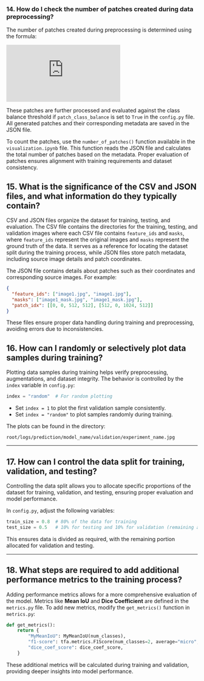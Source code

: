 ### 14. How do I check the number of patches created during data preprocessing?

The number of patches created during preprocessing is determined using the formula:

![Equation](https://latex.codecogs.com/png.latex?%5Ctext%7Bnumber_of_patches%7D%20%3D%20%5Cleft%5Clceil%20%5Cfrac%7B%5Ctext%7Bheight%7D%20-%20%5Ctext%7Bpatch_size%7D%7D%7B%5Ctext%7Bstride%7D%7D%20%2B%201%20%5Cright%5Clceil%20%5Ctimes%20%5Cleft%5Clceil%20%5Cfrac%7B%5Ctext%7Bwidth%7D%20-%20%5Ctext%7Bpatch_size%7D%7D%7B%5Ctext%7Bstride%7D%7D%20%2B%201%20%5Cright%5Clceil)

These patches are further processed and evaluated against the class balance threshold if `patch_class_balance` is set to `True` in the `config.py` file. All generated patches and their corresponding metadata are saved in the JSON file.

To count the patches, use the `number_of_patches()` function available in the `visualization.ipynb` file. This function reads the JSON file and calculates the total number of patches based on the metadata. Proper evaluation of patches ensures alignment with training requirements and dataset consistency.


## 15. What is the significance of the CSV and JSON files, and what information do they typically contain?

CSV and JSON files organize the dataset for training, testing, and evaluation. The CSV file contains the directories for the training, testing, and validation images where each CSV file contains `feature_ids` and `masks`, where `feature_ids` represent the original images and `masks` represent the ground truth of the data. It serves as a reference for locating the dataset split during the training process, while JSON files store patch metadata, including source image details and patch coordinates.

The JSON file contains details about patches such as their coordinates and corresponding source images. For example:

```json
{
  "feature_ids": ["image1.jpg", "image1.jpg"],
  "masks": ["image1_mask.jpg", "image1_mask.jpg"],
  "patch_idx": [[0, 0, 512, 512], [512, 0, 1024, 512]]
}
```
These files ensure proper data handling during training and preprocessing, avoiding errors due to inconsistencies.


## 16. How can I randomly or selectively plot data samples during training?

Plotting data samples during training helps verify preprocessing, augmentations, and dataset integrity. The behavior is controlled by the `index` variable in `config.py`:
```python
index = "random"  # For random plotting
```
- Set `index = 1` to plot the first validation sample consistently.
- Set `index = "random"` to plot samples randomly during training.

The plots can be found in the directory:
```
root/logs/prediction/model_name/validation/experiment_name.jpg
```

---

## 17. How can I control the data split for training, validation, and testing?

Controlling the data split allows you to allocate specific proportions of the dataset for training, validation, and testing, ensuring proper evaluation and model performance.

In `config.py`, adjust the following variables:
```python
train_size = 0.8  # 80% of the data for training
test_size = 0.5   # 10% for testing and 10% for validation (remaining after training)
```
This ensures data is divided as required, with the remaining portion allocated for validation and testing.

---

## 18. What steps are required to add additional performance metrics to the training process?

Adding performance metrics allows for a more comprehensive evaluation of the model. Metrics like **Mean IoU** and **Dice Coefficient** are defined in the `metrics.py` file. To add new metrics, modify the `get_metrics()` function in `metrics.py`:
```python
def get_metrics():
    return {
        "MyMeanIoU": MyMeanIoU(num_classes),
        "f1-score": tfa.metrics.F1Score(num_classes=2, average="micro", threshold=0.9),
        "dice_coef_score": dice_coef_score,
    }
```

These additional metrics will be calculated during training and validation, providing deeper insights into model performance.
